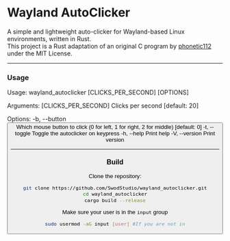 # Wayland AutoClicker

A simple and lightweight auto-clicker for Wayland-based Linux environments, written in Rust.  
This project is a Rust adaptation of an original C program by [phonetic112](https://github.com/phonetic112/wl-clicker) under the MIT License.

---

### Usage
Usage: wayland_autoclicker [CLICKS_PER_SECOND] [OPTIONS]

Arguments:
  [CLICKS_PER_SECOND]  Clicks per second [default: 20]

Options:
  -b, --button <BUTTON>  Which mouse button to click (0 for left, 1 for right, 2 for middle) [default: 0]
  -t, --toggle           Toggle the autoclicker on keypress
  -h, --help             Print help
  -V, --version          Print version

---

### Build

Clone the repository:

```bash
git clone https://github.com/SwodStudio/wayland_autoclicker.git
cd wayland_autoclicker
cargo build --release
```

Make sure your user is in the `input` group
```bash
sudo usermod -aG input [user] #If you are not in
```
